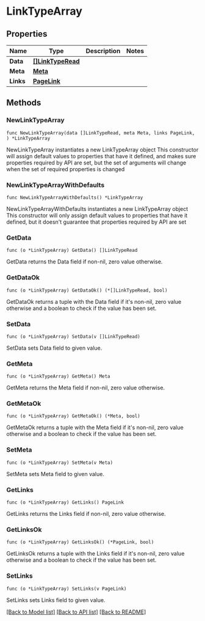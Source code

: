 # LinkTypeArray

## Properties

Name | Type | Description | Notes
------------ | ------------- | ------------- | -------------
**Data** | [**[]LinkTypeRead**](LinkTypeRead.md) |  | 
**Meta** | [**Meta**](Meta.md) |  | 
**Links** | [**PageLink**](PageLink.md) |  | 

## Methods

### NewLinkTypeArray

`func NewLinkTypeArray(data []LinkTypeRead, meta Meta, links PageLink, ) *LinkTypeArray`

NewLinkTypeArray instantiates a new LinkTypeArray object
This constructor will assign default values to properties that have it defined,
and makes sure properties required by API are set, but the set of arguments
will change when the set of required properties is changed

### NewLinkTypeArrayWithDefaults

`func NewLinkTypeArrayWithDefaults() *LinkTypeArray`

NewLinkTypeArrayWithDefaults instantiates a new LinkTypeArray object
This constructor will only assign default values to properties that have it defined,
but it doesn't guarantee that properties required by API are set

### GetData

`func (o *LinkTypeArray) GetData() []LinkTypeRead`

GetData returns the Data field if non-nil, zero value otherwise.

### GetDataOk

`func (o *LinkTypeArray) GetDataOk() (*[]LinkTypeRead, bool)`

GetDataOk returns a tuple with the Data field if it's non-nil, zero value otherwise
and a boolean to check if the value has been set.

### SetData

`func (o *LinkTypeArray) SetData(v []LinkTypeRead)`

SetData sets Data field to given value.


### GetMeta

`func (o *LinkTypeArray) GetMeta() Meta`

GetMeta returns the Meta field if non-nil, zero value otherwise.

### GetMetaOk

`func (o *LinkTypeArray) GetMetaOk() (*Meta, bool)`

GetMetaOk returns a tuple with the Meta field if it's non-nil, zero value otherwise
and a boolean to check if the value has been set.

### SetMeta

`func (o *LinkTypeArray) SetMeta(v Meta)`

SetMeta sets Meta field to given value.


### GetLinks

`func (o *LinkTypeArray) GetLinks() PageLink`

GetLinks returns the Links field if non-nil, zero value otherwise.

### GetLinksOk

`func (o *LinkTypeArray) GetLinksOk() (*PageLink, bool)`

GetLinksOk returns a tuple with the Links field if it's non-nil, zero value otherwise
and a boolean to check if the value has been set.

### SetLinks

`func (o *LinkTypeArray) SetLinks(v PageLink)`

SetLinks sets Links field to given value.



[[Back to Model list]](../README.md#documentation-for-models) [[Back to API list]](../README.md#documentation-for-api-endpoints) [[Back to README]](../README.md)


